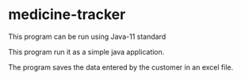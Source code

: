 # medicine-tracker
This program can be run using Java-11 standard

This program run it as a simple java application. 

The program saves the data entered by the customer in an excel file. 
